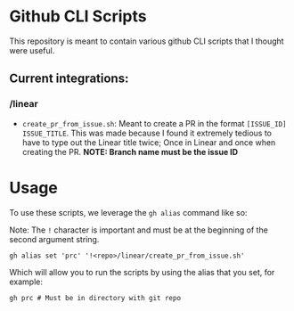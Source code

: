 # Github CLI Scripts

This repository is meant to contain various github CLI scripts that I thought were useful.

## Current integrations:

### /linear

- `create_pr_from_issue.sh`: Meant to create a PR in the format `[ISSUE_ID] ISSUE_TITLE`. This was made because I found it extremely tedious to have to type out the Linear title twice; Once in Linear and once when creating the PR. **NOTE: Branch name must be the issue ID**

# Usage

To use these scripts, we leverage the `gh alias` command like so:

Note: The `!` character is important and must be at the beginning of the second argument string.
```shell
gh alias set 'prc' '!<repo>/linear/create_pr_from_issue.sh'
```

Which will allow you to run the scripts by using the alias that you set, for example:
```shell
gh prc # Must be in directory with git repo
```
